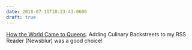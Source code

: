 ```yaml
---
date: 2018-07-11T18:23:43-0600
draft: true
---
```




[How the World Came to Queens](https://culinarybackstreets.com/cities-category/queens/2018/how-the-world-came-to-queens-2/). Adding Culinary Backstreets to my RSS Reader (Newsblur) was a good choice!



